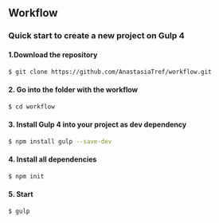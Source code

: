 ## Workflow
### Quick start to create a new project on Gulp 4


#### 1.Download the repository

```sh
$ git clone https://github.com/AnastasiaTref/workflow.git

```
#### 2. Go into the folder with the workflow

```sh
$ cd workflow 
 ```
#### 3. Install Gulp 4 into your project as dev dependency

```sh
$ npm install gulp --save-dev
 ```
#### 4. Install all dependencies

```sh
$ npm init

```
#### 5. Start 

```sh
$ gulp

```
